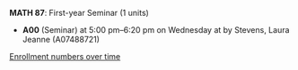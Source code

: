 **MATH 87**: First-year Seminar (1 units)

- **A00** (Seminar) at 5:00 pm–6:20 pm on Wednesday at   by Stevens, Laura Jeanne (A07488721)

[Enrollment numbers over time](./MATH87.tsv)
